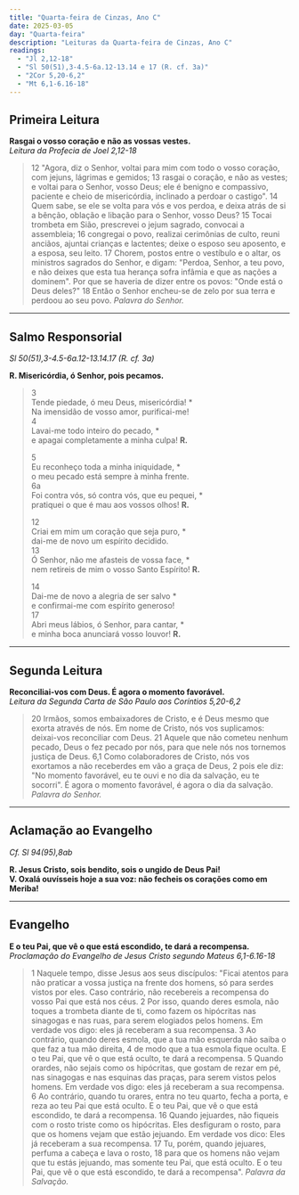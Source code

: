 ```yaml
---
title: "Quarta-feira de Cinzas, Ano C"
date: 2025-03-05
day: "Quarta-feira"
description: "Leituras da Quarta-feira de Cinzas, Ano C"
readings:
  - "Jl 2,12-18"
  - "Sl 50(51),3-4.5-6a.12-13.14 e 17 (R. cf. 3a)"
  - "2Cor 5,20-6,2"
  - "Mt 6,1-6.16-18"
---
```

## Primeira Leitura  
**Rasgai o vosso coração e não as vossas vestes.**  
*Leitura da Profecia de Joel 2,12-18*

> 12 "Agora, diz o Senhor, voltai para mim com todo o vosso coração, com jejuns, lágrimas e gemidos; 13 rasgai o coração, e não as vestes; e voltai para o Senhor, vosso Deus; ele é benigno e compassivo, paciente e cheio de misericórdia, inclinado a perdoar o castigo". 14 Quem sabe, se ele se volta para vós e vos perdoa, e deixa atrás de si a bênção, oblação e libação para o Senhor, vosso Deus? 15 Tocai trombeta em Sião, prescrevei o jejum sagrado, convocai a assembleia; 16 congregai o povo, realizai cerimônias de culto, reuni anciãos, ajuntai crianças e lactentes; deixe o esposo seu aposento, e a esposa, seu leito. 17 Chorem, postos entre o vestíbulo e o altar, os ministros sagrados do Senhor, e digam: "Perdoa, Senhor, a teu povo, e não deixes que esta tua herança sofra infâmia e que as nações a dominem". Por que se haveria de dizer entre os povos: "Onde está o Deus deles?" 18 Então o Senhor encheu-se de zelo por sua terra e perdoou ao seu povo. *Palavra do Senhor.*

---

## Salmo Responsorial  
*Sl 50(51),3-4.5-6a.12-13.14.17 (R. cf. 3a)*  

**R. Misericórdia, ó Senhor, pois pecamos.**

> 3  
> Tende piedade, ó meu Deus, misericórdia! *  
> Na imensidão de vosso amor, purificai-me!  
> 4  
> Lavai-me todo inteiro do pecado, *  
> e apagai completamente a minha culpa! **R.**  
>  
> 5  
> Eu reconheço toda a minha iniquidade, *  
> o meu pecado está sempre à minha frente.  
> 6a  
> Foi contra vós, só contra vós, que eu pequei, *  
> pratiquei o que é mau aos vossos olhos! **R.**  
>  
> 12  
> Criai em mim um coração que seja puro, *  
> dai-me de novo um espírito decidido.  
> 13  
> Ó Senhor, não me afasteis de vossa face, *  
> nem retireis de mim o vosso Santo Espírito! **R.**  
>  
> 14  
> Dai-me de novo a alegria de ser salvo *  
> e confirmai-me com espírito generoso!  
> 17  
> Abri meus lábios, ó Senhor, para cantar, *  
> e minha boca anunciará vosso louvor! **R.**

---

## Segunda Leitura  
**Reconciliai-vos com Deus. É agora o momento favorável.**  
*Leitura da Segunda Carta de São Paulo aos Coríntios 5,20-6,2*

> 20 Irmãos, somos embaixadores de Cristo, e é Deus mesmo que exorta através de nós. Em nome de Cristo, nós vos suplicamos: deixai-vos reconciliar com Deus. 21 Aquele que não cometeu nenhum pecado, Deus o fez pecado por nós, para que nele nós nos tornemos justiça de Deus. 6,1 Como colaboradores de Cristo, nós vos exortamos a não receberdes em vão a graça de Deus, 2 pois ele diz: "No momento favorável, eu te ouvi e no dia da salvação, eu te socorri". É agora o momento favorável, é agora o dia da salvação. *Palavra do Senhor.*

---

## Aclamação ao Evangelho  
*Cf. Sl 94(95),8ab*

**R. Jesus Cristo, sois bendito, sois o ungido de Deus Pai!**  
**V. Oxalá ouvísseis hoje a sua voz: não fecheis os corações como em Meriba!**

---

## Evangelho  
**E o teu Pai, que vê o que está escondido, te dará a recompensa.**  
*Proclamação do Evangelho de Jesus Cristo segundo Mateus 6,1-6.16-18*

> 1 Naquele tempo, disse Jesus aos seus discípulos: "Ficai atentos para não praticar a vossa justiça na frente dos homens, só para serdes vistos por eles. Caso contrário, não recebereis a recompensa do vosso Pai que está nos céus. 2 Por isso, quando deres esmola, não toques a trombeta diante de ti, como fazem os hipócritas nas sinagogas e nas ruas, para serem elogiados pelos homens. Em verdade vos digo: eles já receberam a sua recompensa. 3 Ao contrário, quando deres esmola, que a tua mão esquerda não saiba o que faz a tua mão direita, 4 de modo que a tua esmola fique oculta. E o teu Pai, que vê o que está oculto, te dará a recompensa. 5 Quando orardes, não sejais como os hipócritas, que gostam de rezar em pé, nas sinagogas e nas esquinas das praças, para serem vistos pelos homens. Em verdade vos digo: eles já receberam a sua recompensa. 6 Ao contrário, quando tu orares, entra no teu quarto, fecha a porta, e reza ao teu Pai que está oculto. E o teu Pai, que vê o que está escondido, te dará a recompensa. 16 Quando jejuardes, não fiqueis com o rosto triste como os hipócritas. Eles desfiguram o rosto, para que os homens vejam que estão jejuando. Em verdade vos dico: Eles já receberam a sua recompensa. 17 Tu, porém, quando jejuares, perfuma a cabeça e lava o rosto, 18 para que os homens não vejam que tu estás jejuando, mas somente teu Pai, que está oculto. E o teu Pai, que vê o que está escondido, te dará a recompensa". *Palavra da Salvação.*